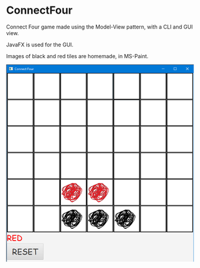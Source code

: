 # ConnectFour

Connect Four game made using the Model-View pattern, with a CLI and GUI view.

JavaFX is used for the GUI.

Images of black and red tiles are homemade, in MS-Paint.

![Image of connect-four](https://github.com/skyler-ferrante/ConnectFour/blob/master/images/Not_Empty_Board.png)
